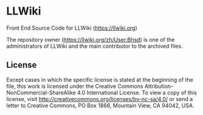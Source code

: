 # LLWiki
Front End Source Code for LLWiki (https://llwiki.org)

The repository owner (https://llwiki.org/zh/User:Bhsd) is one of the administrators of LLWiki and the main contributor to the archived files.

## License
Except cases in which the specific license is stated at the beginning of the file, this work is licensed under the Creative Commons Attribution-NonCommercial-ShareAlike 4.0 International License. To view a copy of this license, visit http://creativecommons.org/licenses/by-nc-sa/4.0/ or send a letter to Creative Commons, PO Box 1866, Mountain View, CA 94042, USA.
